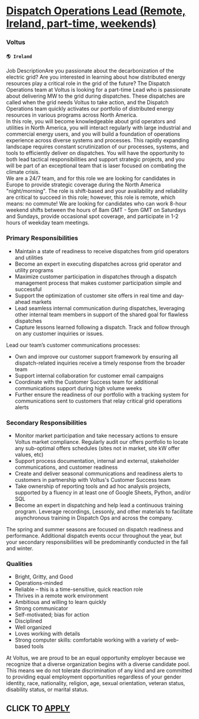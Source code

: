 # [Dispatch Operations Lead (Remote, Ireland, part-time, weekends)](https://www.remotewlb.com/apply/dispatch-operations-lead-remote-ireland-part-time-weekends)  
### Voltus  
#### `🌎 Ireland`  
Job DescriptionAre you passionate about the decarbonization of the electric grid? Are you interested in learning about how distributed energy resources play a critical role in the grid of the future? The Dispatch Operations team at Voltus is looking for a part-time Lead who is passionate about delivering MW to the grid during dispatches. These dispatches are called when the grid needs Voltus to take action, and the Dispatch Operations team quickly activates our portfolio of distributed energy resources in various programs across North America.  
In this role, you will become knowledgeable about grid operators and utilities in North America, you will interact regularly with large industrial and commercial energy users, and you will build a foundation of operations experience across diverse systems and processes. This rapidly expanding landscape requires constant scrutinization of our processes, systems, and tools to efficiently deliver on dispatches. You will have the opportunity to both lead tactical responsibilities and support strategic projects, and you will be part of an exceptional team that is laser focused on combating the climate crisis.  
We are a 24/7 team, and for this role we are looking for candidates in Europe to provide strategic coverage during the North America "night/morning". The role is shift-based and your availability and reliability are critical to succeed in this role; however, this role is remote, which means: no commute! We are looking for candidates who can work 8-hour weekend shifts between the hours of 8am GMT - 5pm GMT on Saturdays and Sundays, provide occasional spot coverage, and participate in 1-2 hours of weekday team meetings.

### Primary Responsibilities

  * Maintain a state of readiness to receive dispatches from grid operators and utilities
  * Become an expert in executing dispatches across grid operator and utility programs
  * Maximize customer participation in dispatches through a dispatch management process that makes customer participation simple and successful
  * Support the optimization of customer site offers in real time and day-ahead markets
  * Lead seamless internal communication during dispatches, leveraging other internal team members in support of the shared goal for flawless dispatches
  * Capture lessons learned following a dispatch. Track and follow through on any customer inquiries or issues.
  
Lead our team’s customer communications processes:

  * Own and improve our customer support framework by ensuring all dispatch-related inquiries receive a timely response from the broader team
  * Support internal collaboration for customer email campaigns
  * Coordinate with the Customer Success team for additional communications support during high volume weeks
  * Further ensure the readiness of our portfolio with a tracking system for communications sent to customers that relay critical grid operations alerts

### Secondary Responsibilities

  * Monitor market participation and take necessary actions to ensure Voltus market compliance. Regularly audit our offers portfolio to locate any sub-optimal offers schedules (sites not in market, site kW offer values, etc)
  * Support process documentation, internal and external, stakeholder communications, and customer readiness
  * Create and deliver seasonal communications and readiness alerts to customers in partnership with Voltus's Customer Success team
  * Take ownership of reporting tools and ad hoc analysis projects, supported by a fluency in at least one of Google Sheets, Python, and/or SQL
  * Become an expert in dispatching and help lead a continuous training program. Leverage recordings, Lessonly, and other materials to facilitate asynchronous training in Dispatch Ops and across the company.
  
The spring and summer seasons are focused on dispatch readiness and performance. Additional dispatch events occur throughout the year, but your secondary responsibilities will be predominantly conducted in the fall and winter.

### Qualities

  * Bright, Gritty, and Good
  * Operations-minded
  * Reliable – this is a time-sensitive, quick reaction role
  * Thrives in a remote work environment
  * Ambitious and willing to learn quickly
  * Strong communicator
  * Self-motivated; bias for action
  * Disciplined
  * Well organized
  * Loves working with details
  * Strong computer skills: comfortable working with a variety of web-based tools

At Voltus, we are proud to be an equal opportunity employer because we recognize that a diverse organization begins with a diverse candidate pool. This means we do not tolerate discrimination of any kind and are committed to providing equal employment opportunities regardless of your gender identity, race, nationality, religion, age, sexual orientation, veteran status, disability status, or marital status.  
## CLICK TO [APPLY](https://www.remotewlb.com/apply/dispatch-operations-lead-remote-ireland-part-time-weekends)

